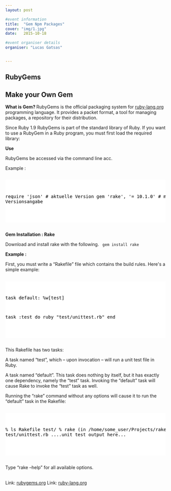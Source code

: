 ```yaml
---
layout: post

#event information
title:  "Gem Npm Packages"
cover: "img/1.jpg"
date:   2015-10-18

#event organiser details
organiser: "Lucas Gatsas"


---
```

<h2 class="section-heading"> RubyGems</h2>
<h2 class="section-heading">Make your Own Gem</h2>

<strong> What is Gem? </strong> 
RubyGems is the official packaging system for <a href="https://www.ruby-lang.org/de/">ruby-lang.org</a>  programming language. It provides a packet format, a tool for managing packages, a repository for their distribution. 

Since Ruby 1.9 RubyGems is part of the standard library of Ruby. If you want to use a RubyGem in a Ruby program, you must first load the required library:

<strong> Use </strong>

  RubyGems be accessed via the command line acc.



<stromg> Example :</strong> 

<div style="overflow:auto; height=200; width=100%;">
<pre style="color:black;background:white;"><pre>

require 'json'        # aktuelle Version
gem 'rake', '= 10.1.0' # mit Versionsangabe


</pre></pre></div> 

<strong>Gem Installation : Rake  </strong>

Download and install rake with the following.
<code> gem install rake </code> 



<strong> Example : </strong> 

First, you must write a “Rakefile” file which contains the build rules. Here's a simple example:

<div style="overflow:auto; height=200; width=100%;">
<pre style="color:black;background:white;"><pre>

task default: %w[test]

task :test do
  ruby "test/unittest.rb"
end

</pre></pre></div> 

This Rakefile has two tasks:

A task named “test”, which – upon invocation – will run a unit test file in Ruby.

A task named “default”. This task does nothing by itself, but it has exactly one dependency, namely the “test” task. Invoking the “default” task will cause Rake to invoke the “test” task as well.

Running the “rake” command without any options will cause it to run the “default” task in the Rakefile:

<div style="overflow:auto; height=200; width=100%;">
<pre style="color:black;background:white;"><pre>

% ls
Rakefile     test/
% rake
(in /home/some_user/Projects/rake)
ruby test/unittest.rb
....unit test output here...

</pre></pre></div> 


Type “rake –help” for all available options.
<br><br>

Link: <a href="https://rubygems.org/">rubygems.org</a>  Link:  <a href="https://www.ruby-lang.org/de/"> ruby-lang.org</a>


